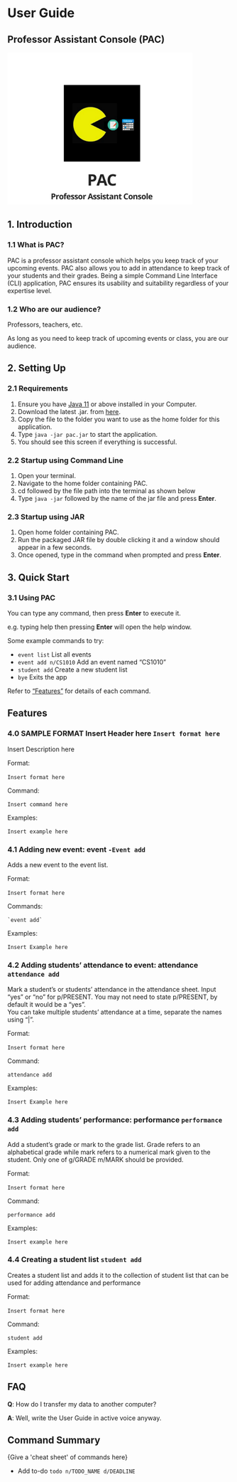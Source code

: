 # User Guide

## Professor Assistant Console (PAC)

![alt text](images/PAC.png "PAC ver1")

## 1. Introduction

### 1.1 What is PAC?

PAC is a professor assistant console which helps you keep track of your 
upcoming events. PAC also allows you to add in attendance to keep track 
of your students and their grades. Being a simple Command Line Interface 
(CLI) application, PAC ensures its usability and suitability regardless 
of your expertise level.

### 1.2 Who are our audience?

Professors, teachers, etc.
    
As long as you need to keep track of upcoming events or class, you are our audience.

##
## 2. Setting Up

### 2.1 Requirements 
1.  Ensure you have [Java 11](https://www.oracle.com/java/technologies/javase-jdk11-downloads.html) or above installed in your Computer.
1.  Download the latest .jar. from [here](http://link.to/duke).
1.  Copy the file to the folder you want to use as the home folder for this application.
1.  Type `java -jar pac.jar` to start the application.
    <INSERT SCREENSHOT>
1.  You should see this screen if everything is successful.

### 2.2 Startup using Command Line
1.  Open your terminal.
1.  Navigate to the home folder containing PAC.
1.  cd followed by the file path into the terminal as shown below
    <INSERT IMAGE> 
1.  Type `java -jar` followed by the name of the jar file and press **Enter**.

### 2.3 Startup using JAR
1.  Open home folder containing PAC.
1.  Run the packaged JAR file by double clicking it 
    and a window should appear in a few seconds.
    <INSERT IMAGE>
1. Once opened, type in the command when prompted and press **Enter**.

##
## 3. Quick Start

### 3.1 Using PAC
You can type any command, then press **Enter** to execute it.
	
e.g. typing help then pressing **Enter** will open the help window.

Some example commands to try:
* `event list`			List all events
* `event add n/CS1010` 	Add an event named “CS1010”
* `student add`         Create a new student list
* `bye`				Exits the app

Refer to [“Features”](#Features) for details of each command.

##
## Features 

### 4.0 SAMPLE FORMAT Insert Header here `Insert format here`
Insert Description here

Format:

`Insert format here`

Command: 

    Insert command here
    
Examples: 

    Insert example here


### 4.1 Adding new event: event  `-Event add`
Adds a new event to the event list.

Format:

`Insert format here`

Commands: 

    `event add`
 
Examples: 

    Insert Example here


### 4.2 Adding students’ attendance to event: attendance `attendance add`
Mark a student’s or students’ attendance in the attendance sheet.
Input “yes” or “no” for  p/PRESENT. You may not need to state  p/PRESENT, by default it would be a “yes”.  
You can take multiple students’ attendance at a time, separate the names using “|”.

Format:

`Insert format here`

Command: 

    attendance add
    
Examples: 
    
    Insert Example here




### 4.3 Adding students’ performance: performance `performance add`
Add a student’s grade or mark to the grade list. 
Grade refers to an alphabetical grade while mark refers to a numerical mark given to the student. 
Only one of g/GRADE m/MARK should be provided. 

Format:

`Insert format here`

Command: 

    performance add
    
Examples: 

    Insert example here



### 4.4 Creating a student list `student add`
Creates a student list and adds it to the collection of student list 
that can be used for adding attendance and performance

Format:

`Insert format here`

Command: 

    student add
    
Examples: 

    Insert example here
    



## FAQ

**Q**: How do I transfer my data to another computer? 

**A**: Well, write the User Guide in active voice anyway.

## Command Summary

{Give a 'cheat sheet' of commands here}

* Add to-do `todo n/TODO_NAME d/DEADLINE`
